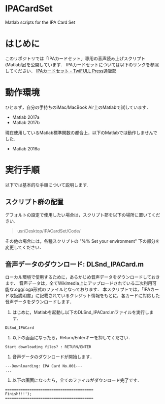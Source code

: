 # IPACardSet
Matlab scripts for the IPA Card Set

# はじめに

このリポジトリでは「IPAカードセット」専用の音声読み上げスクリプト(Matlab版)を公開しています．
IPAカードセットについては以下のリンクを参照してください．
[IPAカードセット - TwiFULL Press通販部](https://twifullpress.booth.pm/items/803305)

# 動作環境

ひとまず，自分の手持ちのiMac/MacBook Air上のMatlabで試しています．
- Matlab 2017a
- Matlab 2017b

現在使用しているMatlab標準関数の都合上，以下のMatlabでは動作しませんでした．
- Matlab 2016a

# 実行手順

以下では基本的な手順について説明します．

## スクリプト群の配置

デフォルトの設定で使用したい場合は，スクリプト郡を以下の場所に置いてください．
> usr/Desktop/IPACardSet/Code/

その他の場合には，各種スクリプトの "%% Set your environment" 下の部分を変更してください．


## 音声データのダウンロード: DLSnd_IPACard.m

ローカル環境で使用するために，あらかじめ音声データをダウンロードしておきます．
音声データは，全てWikimedia上にアップロードされている二次利用可能な.ogg/.oga形式のファイルとなっております．
本スクリプトでは，「IPAカード取扱説明書」に記載されているクレジット情報をもとに，各カードに対応した音声データをダウンロードします．

1. はじめに，Matlabを起動し以下のDLSnd_IPACard.mファイルを実行します．
```
DLSnd_IPACard
```

1. 以下の画面になったら，Return/Enterキーを押してください．
```
Start downloading files? : RETURN/ENTER
```

1. 音声データのダウンロードが開始します．
```
---Downloarding: IPA Card No.001---
...
```

1. 以下の画面になったら，全てのファイルがダウンロード完了です．
```
========================================
Finish!!!');
========================================
```


